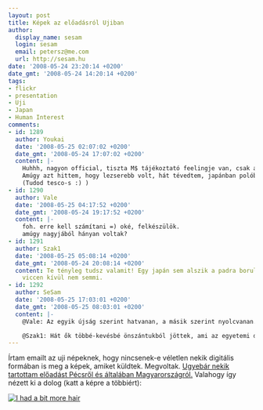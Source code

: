 ```yaml
---
layout: post
title: Képek az előadásról Ujiban
author:
  display_name: sesam
  login: sesam
  email: petersz@me.com
  url: http://sesam.hu
date: '2008-05-24 23:20:14 +0200'
date_gmt: '2008-05-24 14:20:14 +0200'
tags:
- flickr
- presentation
- Uji
- Japan
- Human Interest
comments:
- id: 1289
  author: Youkai
  date: '2008-05-25 02:07:02 +0200'
  date_gmt: '2008-05-24 17:07:02 +0200'
  content: |-
    Huhhh, nagyon official, tiszta M$ tájékoztató feelingje van, csak alma logót kéne kitakarni :)
    Amúgy azt hittem, hogy lezserebb volt, hát tévedtem, japánban polóban  tartani előadást  :)
    (Tudod tesco-s :) )
- id: 1290
  author: Vale
  date: '2008-05-25 04:17:52 +0200'
  date_gmt: '2008-05-24 19:17:52 +0200'
  content: |-
    foh. erre kell számítani =) oké, felkészülök.
    amúgy nagyjából hányan voltak?
- id: 1291
  author: Szak1
  date: '2008-05-25 05:08:14 +0200'
  date_gmt: '2008-05-24 20:08:14 +0200'
  content: Te tényleg tudsz valamit! Egy japán sem alszik a padra borulva! És ez most
    viccen kívül nem semmi.
- id: 1292
  author: SeSam
  date: '2008-05-25 17:03:01 +0200'
  date_gmt: '2008-05-25 08:03:01 +0200'
  content: |-
    @Vale: Az egyik újság szerint hatvanan, a másik szerint nyolcvanan. Szerintem kevesebben, de nem számoltam meg őket. :)

    @Szak1: Hát ők többé-kevésbé önszántukból jöttek, ami az egyetemi diákokról nem minden esetben mondható el... :P Azért én láttam feltűnően unatkozó arcokat szemből.
---
```


Írtam emailt az uji népeknek, hogy nincsenek-e véletlen nekik digitális formában is meg a képek, amiket küldtek. Megvoltak. [Ugyebár nekik tartottam előadást Pécsről és általában Magyarországról.](http://sesam.hu/2008/05/18/eloadas-magyarorszagrol-pecs-testvervarosaban) Valahogy így nézett ki a dolog (katt a képre a többiért):

[![I had a bit more hair](http://farm3.static.flickr.com/2224/2517803921_3fd89f72b0.jpg)](http://www.flickr.com/photos/sesamsys/sets/72157605224603982)
